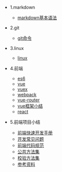 - 1.markdown
  - [markdown基本语法](markdown/markdown基本语法)
  
- 2.git
  - [git命令](git/git命令)
  
- 3.linux
  - [linux](linux命令/linux)

- 4.前端
  - [es6](前端/es6.md)
  - [vue](前端/vue)
  - [vuex](前端/vuex)
  - [webpack](前端/webpack)
  - [vue-router](前端/vue-router)
  - [vue框架小结](前端/vue框架小结)
  - [react](前端/react)
  
- 5.前端项目小结
   - [前端快速开发手册](前端项目小结/前端快速开发手册)
   - [开发常见问题](前端项目小结/开发常见问题)
   - [前端代码规范](前端项目小结/前端代码规范)
   - [公共方法集](前端项目小结/公共方法集)
   - [校验方法集](前端项目小结/校验方法集)
   - [参考资料](前端项目小结/参考资料)
  